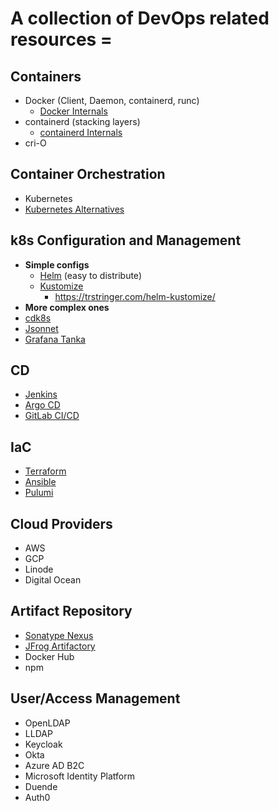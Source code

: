 # A collection of DevOps related resources =

## Containers
* Docker (Client, Daemon, containerd, runc)
  * [Docker Internals](https://medium.com/@kuninoto/how-does-docker-really-work-under-the-hood-a-dive-into-dockers-internals-2fef63f7c9bb)
* containerd (stacking layers)
  * [containerd Internals](https://samuel.karp.dev/blog/2024/12/containerd-internals-images/)
* cri-O

## Container Orchestration
* Kubernetes
* [Kubernetes Alternatives](https://spacelift.io/blog/kubernetes-alternatives)

## k8s Configuration and Management
* __Simple configs__
  * [Helm](https://helm.sh/) (easy to distribute)
  * [Kustomize](https://kustomize.io/) 
    * https://trstringer.com/helm-kustomize/ 
* __More complex ones__
 * [cdk8s](https://cdk8s.io/)
 * [Jsonnet](https://jsonnet.org/)
  * [Grafana Tanka](https://tanka.dev/)

## CD
* [Jenkins](https://www.jenkins.io/)
* [Argo CD](https://argoproj.github.io/cd/)
* [GitLab CI/CD](https://docs.gitlab.com/ci/)

## IaC
* [Terraform](https://developer.hashicorp.com/terraform)
* [Ansible](https://docs.ansible.com/)
* [Pulumi](https://www.pulumi.com/)

## Cloud Providers
* AWS
* GCP
* Linode
* Digital Ocean

## Artifact Repository
* [Sonatype Nexus](https://github.com/sonatype/nexus-public)
* [JFrog Artifactory](https://pulpproject.org/)
* Docker Hub
* npm

## User/Access Management
* OpenLDAP
* LLDAP
* Keycloak
* Okta
* Azure AD B2C
* Microsoft Identity Platform
* Duende
* Auth0
